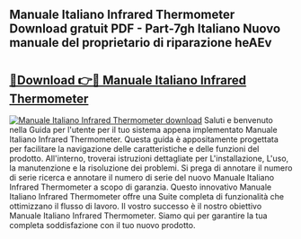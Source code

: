 ## Manuale Italiano Infrared Thermometer Download gratuit PDF - Part-7gh Italiano Nuovo manuale del proprietario di riparazione heAEv

# <h2><a href="http://dfb0kl.blite.top/?on=Manuale+Italiano+Infrared+Thermometer">🔗Download 👉🔴 Manuale Italiano Infrared Thermometer</a></h2>

[![Manuale Italiano Infrared Thermometer download](https://i.imgur.com/lujVjoI.png)](http://dfb0kl.blite.top/?on=Manuale+Italiano+Infrared+Thermometer)
Saluti e benvenuto nella Guida per l'utente per il tuo sistema appena implementato Manuale Italiano Infrared Thermometer. Questa guida è appositamente progettata per facilitare la navigazione delle caratteristiche e delle funzioni del prodotto. All'interno, troverai istruzioni dettagliate per L'installazione, L'uso, la manutenzione e la risoluzione dei problemi. Si prega di annotare il numero di serie ricerca e annotare il numero di serie del nuovo Manuale Italiano Infrared Thermometer a scopo di garanzia. Questo innovativo Manuale Italiano Infrared Thermometer offre una Suite completa di funzionalità che ottimizzano il flusso di lavoro. Il vostro successo è il nostro obiettivo Manuale Italiano Infrared Thermometer. Siamo qui per garantire la tua completa soddisfazione con il tuo nuovo prodotto.
